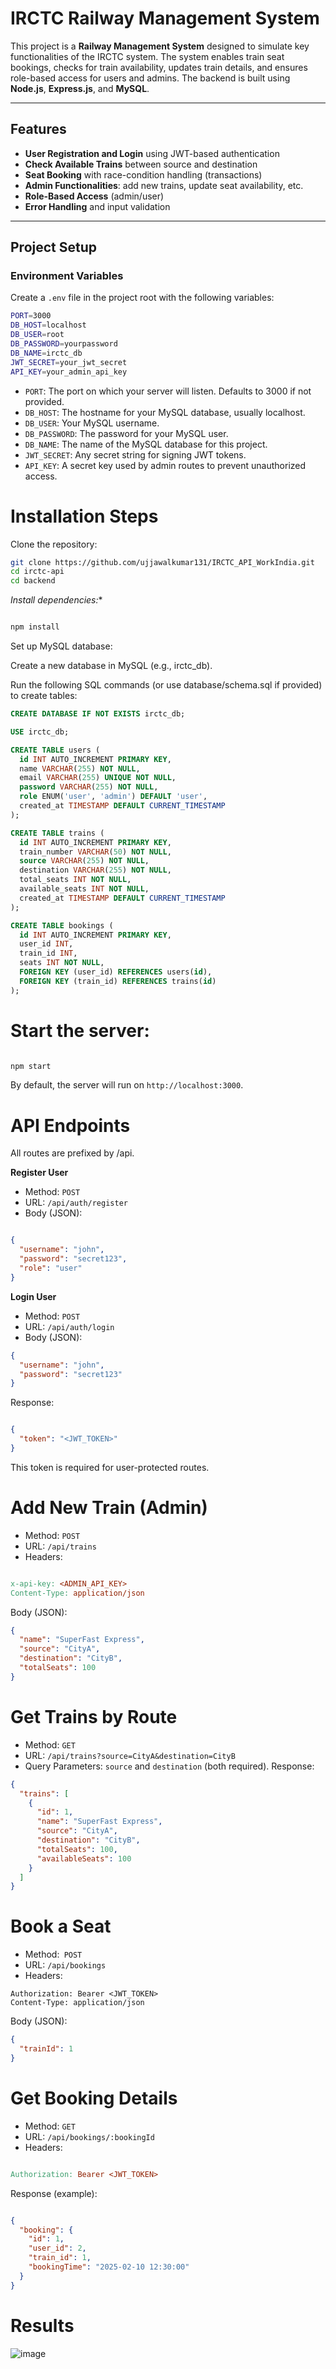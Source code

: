 # IRCTC Railway Management System



This project is a **Railway Management System** designed to simulate key functionalities of the IRCTC system. The system enables train seat bookings, checks for train availability, updates train details, and ensures role-based access for users and admins. The backend is built using **Node.js**, **Express.js**, and **MySQL**.

---

## Features

- **User Registration and Login** using JWT-based authentication
- **Check Available Trains** between source and destination
- **Seat Booking** with race-condition handling (transactions)
- **Admin Functionalities**: add new trains, update seat availability, etc.
- **Role-Based Access** (admin/user)
- **Error Handling** and input validation


---

## Project Setup

### Environment Variables

Create a `.env` file in the project root with the following variables:

```bash
PORT=3000
DB_HOST=localhost
DB_USER=root
DB_PASSWORD=yourpassword
DB_NAME=irctc_db
JWT_SECRET=your_jwt_secret
API_KEY=your_admin_api_key
```

* `PORT`: The port on which your server will listen. Defaults to 3000 if not provided.
* `DB_HOST`: The hostname for your MySQL database, usually localhost.
* `DB_USER`: Your MySQL username.
* `DB_PASSWORD`: The password for your MySQL user.
* `DB_NAME`: The name of the MySQL database for this project.
* `JWT_SECRET`: Any secret string for signing JWT tokens.
* `API_KEY`: A secret key used by admin routes to prevent unauthorized access.

# Installation Steps
Clone the repository:

```bash
git clone https://github.com/ujjawalkumar131/IRCTC_API_WorkIndia.git
cd irctc-api
cd backend
```
*Install dependencies:**

```bash

npm install
```

Set up MySQL database:

Create a new database in MySQL (e.g., irctc_db).

Run the following SQL commands (or use database/schema.sql if provided) to create tables:


```sql
CREATE DATABASE IF NOT EXISTS irctc_db;

USE irctc_db;

CREATE TABLE users (
  id INT AUTO_INCREMENT PRIMARY KEY,
  name VARCHAR(255) NOT NULL,
  email VARCHAR(255) UNIQUE NOT NULL,
  password VARCHAR(255) NOT NULL,
  role ENUM('user', 'admin') DEFAULT 'user',
  created_at TIMESTAMP DEFAULT CURRENT_TIMESTAMP
);

CREATE TABLE trains (
  id INT AUTO_INCREMENT PRIMARY KEY,
  train_number VARCHAR(50) NOT NULL,
  source VARCHAR(255) NOT NULL,
  destination VARCHAR(255) NOT NULL,
  total_seats INT NOT NULL,
  available_seats INT NOT NULL,
  created_at TIMESTAMP DEFAULT CURRENT_TIMESTAMP
);

CREATE TABLE bookings (
  id INT AUTO_INCREMENT PRIMARY KEY,
  user_id INT,
  train_id INT,
  seats INT NOT NULL,
  FOREIGN KEY (user_id) REFERENCES users(id),
  FOREIGN KEY (train_id) REFERENCES trains(id)
);
```
# Start the server:

```bash

npm start
```
By default, the server will run on `http://localhost:3000`.

# API Endpoints
All routes are prefixed by /api.

**Register User**

* Method: `POST`
* URL: `/api/auth/register`
* Body (JSON):
```json

{
  "username": "john",
  "password": "secret123",
  "role": "user"
}
```
**Login User**

* Method: `POST`
* URL: `/api/auth/login`
* Body (JSON):
```json
{
  "username": "john",
  "password": "secret123"
}
```
Response:
```json

{
  "token": "<JWT_TOKEN>"
}
```
This token is required for user-protected routes.
# Add New Train (Admin)

* Method: `POST`
* URL: `/api/trains`
* Headers:
```makefile

x-api-key: <ADMIN_API_KEY>
Content-Type: application/json
```
Body (JSON):
```json
{
  "name": "SuperFast Express",
  "source": "CityA",
  "destination": "CityB",
  "totalSeats": 100
}
```
# Get Trains by Route

* Method: `GET`
* URL: `/api/trains?source=CityA&destination=CityB`
* Query Parameters: `source` and `destination` (both required).
Response:
```json
{
  "trains": [
    {
      "id": 1,
      "name": "SuperFast Express",
      "source": "CityA",
      "destination": "CityB",
      "totalSeats": 100,
      "availableSeats": 100
    }
  ]
}
```
# Book a Seat

* Method:` POST`
* URL: `/api/bookings`
* Headers:
```pgsql
Authorization: Bearer <JWT_TOKEN>
Content-Type: application/json
```
Body (JSON):
```json
{
  "trainId": 1
}
```
# Get Booking Details

* Method: `GET`
* URL: `/api/bookings/:bookingId`
* Headers:
```makefile

Authorization: Bearer <JWT_TOKEN>
```
Response (example):
```json

{
  "booking": {
    "id": 1,
    "user_id": 2,
    "train_id": 1,
    "bookingTime": "2025-02-10 12:30:00"
  }
}
```
# Results
![image](https://github.com/user-attachments/assets/3a8f82c0-3b78-4463-add0-ffcdc65d69ed)
